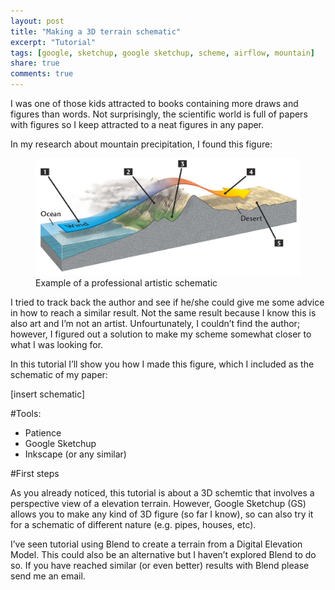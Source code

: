 ```yaml
---
layout: post
title: "Making a 3D terrain schematic"
excerpt: "Tutorial"
tags: [google, sketchup, google sketchup, scheme, airflow, mountain]
share: true
comments: true
---
```


I was one of those kids attracted to books containing more draws and figures than words. Not surprisingly, the scientific world is full of papers with figures so I keep attracted to a neat figures in any paper.

In my research about mountain precipitation, I found this figure:

<figure>
	<a href="/images/professional_schematic.jpg"><img src="/images/professional_schematic.jpg"></a>
	<figcaption>Example of a professional artistic schematic</figcaption>
</figure>





I tried to track back the author and see if he/she could give me some advice in how to reach a similar result. Not the same result because I know this is also art and I’m not an artist. Unfourtunately, I couldn’t find the author; however, I figured out a solution to make my scheme somewhat closer to what I was looking for.

In this tutorial I’ll show you how I made this figure, which I included as the schematic of my paper:

[insert schematic]

#Tools:

* Patience
* Google Sketchup
* Inkscape (or any similar)


#First steps

As you already noticed, this tutorial is about a 3D schemtic that involves a perspective view of a elevation terrain. However, Google Sketchup (GS) allows you to make any kind of 3D figure (so far I know), so can also try it for a schematic of different nature (e.g. pipes, houses, etc).

I’ve seen tutorial using Blend to create a terrain from a Digital Elevation Model. This could also be an alternative but I haven’t explored Blend to do so. If you have reached similar (or even better) results with Blend please send me an email.





